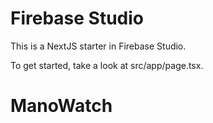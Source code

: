 # Firebase Studio

This is a NextJS starter in Firebase Studio.

To get started, take a look at src/app/page.tsx.
# ManoWatch

